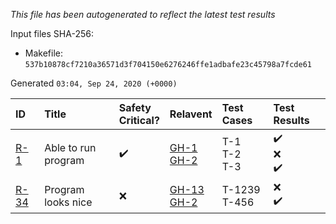 _This file has been autogenerated to reflect the latest test results_

Input files SHA-256:
- Makefile: `537b10878cf7210a36571d3f704150e6276246ffe1adbafe23c45798a7fcde61`

Generated `03:04, Sep 24, 2020 (+0000)`

| ID | Title | Safety<br>Critical? | Relavent | Test Cases | Test Results |
| :--- | :--- | :--- | :--- | :--- | :--- |
 | [R-1](requirements.md#R-1) | Able to run program | :heavy_check_mark: | [GH-1](../../issues/1)<br>[GH-2](../../issues/2)<br> | T-1<br>T-2<br>T-3<br> | :heavy_check_mark:<br>:x:<br>:heavy_check_mark:<br> | 
 | [R-34](requirements.md#R-34) | Program looks nice | :x: | [GH-13](../../issues/13)<br>[GH-2](../../issues/2)<br> | T-1239<br>T-456<br> | :x:<br>:heavy_check_mark:<br> | 
